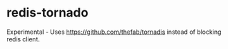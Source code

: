 # redis-tornado
Experimental - Uses https://github.com/thefab/tornadis instead of blocking redis client.
